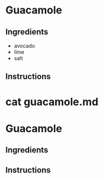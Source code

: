 # Guacamole
## Ingredients
* avocado
* lime
* salt
## Instructions
# cat guacamole.md
# Guacamole
## Ingredients
## Instructions


